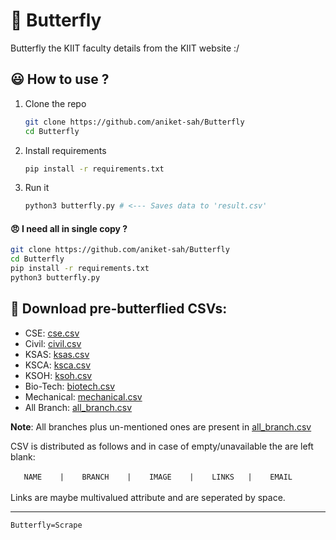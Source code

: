 # 🦋 Butterfly 
Butterfly the KIIT faculty details from the KIIT website :/

## 😃 How to use ? 
1. Clone the repo
    ```bash
    git clone https://github.com/aniket-sah/Butterfly
    cd Butterfly
    ```
2. Install requirements
    ```bash
    pip install -r requirements.txt
    ```
3. Run it
    ```bash
    python3 butterfly.py # <--- Saves data to 'result.csv'
    ```
#### 😠 I need all in single copy ?
```bash
git clone https://github.com/aniket-sah/Butterfly
cd Butterfly
pip install -r requirements.txt
python3 butterfly.py
```

## 📁 Download pre-butterflied CSVs:
- CSE: [cse.csv](./csv/cse.csv)
- Civil: [civil.csv](./csv/civil.csv)
- KSAS: [ksas.csv](./csv/ksas.csv)
- KSCA: [ksca.csv](./csv/ksca.csv)
- KSOH: [ksoh.csv](./csv/ksoh.csv)
- Bio-Tech: [biotech.csv](./csv/biotech.csv)
- Mechanical: [mechanical.csv](./csv/mechanical.csv)
- All Branch: [all_branch.csv](./csv/all_branch.csv)

**Note**: All branches plus un-mentioned ones are present in [all_branch.csv](./csv/all_branch.csv)

CSV is distributed as follows and in case of empty/unavailable the are left blank:<br><br>
`    NAME    |    BRANCH    |    IMAGE    |    LINKS   |    EMAIL    `<br><br>
Links are maybe multivalued attribute and are seperated by space.

---
`Butterfly=Scrape`
